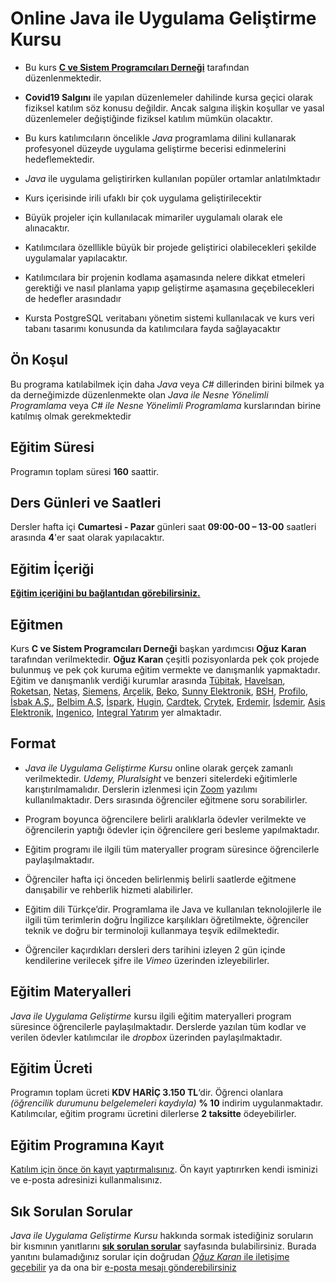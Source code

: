 # Online Java ile Uygulama Geliştirme Kursu

+ Bu kurs [__C ve Sistem Programcıları Derneği__](www.csystem.org) tarafından düzenlenmektedir. 

+ __Covid19 Salgını__ ile yapılan düzenlemeler dahilinde kursa geçici olarak fiziksel katılım söz konusu değildir. Ancak salgına ilişkin koşullar ve yasal düzenlemeler değiştiğinde fiziksel katılım mümkün olacaktır.
 
+ Bu kurs katılımcıların öncelikle _Java_ programlama dilini kullanarak profesyonel düzeyde uygulama geliştirme becerisi edinmelerini hedeflemektedir.

+ _Java_ ile uygulama geliştirirken kullanılan popüler ortamlar anlatılmktadır

+ Kurs içerisinde irili ufaklı bir çok uygulama geliştirilecektir

+ Büyük projeler için kullanılacak mimariler uygulamalı olarak ele alınacaktır.

+ Katılımcılara özelllikle büyük bir projede geliştirici olabilecekleri şekilde uygulamalar yapılacaktır.

+ Katılımcılara bir projenin kodlama aşamasında nelere dikkat etmeleri gerektiği ve nasıl planlama yapıp geliştirme aşamasına geçebilecekleri de hedefler arasındadır

+ Kursta PostgreSQL veritabanı yönetim sistemi kullanılacak ve kurs veri tabanı tasarımı konusunda da katılımcılara fayda sağlayacaktır

## Ön Koşul
Bu programa katılabilmek için daha _Java_ veya _C#_ dillerinden birini bilmek ya da derneğimizde düzenlenmekte olan _Java ile Nesne Yönelimli Programlama_ veya _C# ile Nesne Yönelimli Programlama_ kurslarından birine katılmış olmak gerekmektedir

## Eğitim Süresi
Programın toplam süresi __160__ saattir. 

## Ders Günleri ve Saatleri
Dersler hafta içi __Cumartesi - Pazar__ günleri saat __09:00-00 – 13-00__ saatleri arasında __4__'er saat olarak yapılacaktır.


## Eğitim İçeriği
[__Eğitim içeriğini bu bağlantıdan görebilirsiniz.__](https://github.com/CSD-1993/Online_Java_ile_Uygulama_Gelistirme_Kursu/blob/master/kurs_icerigi.md)

## Eğitmen
Kurs __C ve Sistem Programcıları Derneği__ başkan yardımcısı __Oğuz Karan__ tarafından verilmektedir. 
__Oğuz Karan__ çeşitli pozisyonlarda pek çok projede bulunmuş ve pek çok kuruma eğitim vermekte ve danışmanlık yapmaktadır. 
Eğitim ve danışmanlık verdiği kurumlar arasında 
[Tübitak](https://www.tubitak.gov.tr/), 
[Havelsan](https://www.havelsan.com.tr/), 
[Roketsan](http://www.roketsan.com.tr/),
[Netaş](http://www.netas.com.tr/ana-sayfa/),
[Siemens](https://www.siemens-home.bsh-group.com/tr/),
[Arçelik](https://www.arcelik.com.tr/),
[Beko](https://www.beko.com.tr/),
[Sunny Elektronik](https://www.sunny.com.tr/),
[BSH](https://www.bsh-group.com/tr/),
[Profilo](https://www.profilo.com/),
[İsbak A.Ş.](https://www.ibb.istanbul/CorporateUnit/Detail/164),
[Belbim A.Ş](https://www.ibb.istanbul/CorporateUnit/Detail/156),
[İspark](https://ispark.istanbul/),
[Hugin](http://hugin.com.tr/tr/home),
[Cardtek](https://www.paycore.com/),
[Crytek](https://www.crytek.com/),
[Erdemir](https://www.erdemir.com.tr/),
[İsdemir](https://www.isdemir.com.tr/),
[Asis Elektronik](https://www.asiselektronik.com.tr/),
[Ingenico](https://www.ingenico.com.tr/), 
[Integral Yatırım](https://www.integralyatirim.com.tr/) yer almaktadır.

## Format
+ *Java ile Uygulama Geliştirme Kursu* online olarak gerçek zamanlı verilmektedir. _Udemy, Pluralsight_ ve benzeri sitelerdeki eğitimlerle karıştırılmamalıdır. Derslerin izlenmesi için [Zoom](https://zoom.us/) yazılımı kullanılmaktadır. Ders sırasında öğrenciler eğitmene soru sorabilirler.

+ Program boyunca öğrencilere belirli aralıklarla ödevler verilmekte ve öğrencilerin yaptığı ödevler için öğrencilere geri besleme yapılmaktadır.

+ Eğitim programı ile ilgili tüm materyaller program süresince öğrencilerle paylaşılmaktadır.

+ Öğrenciler hafta içi önceden belirlenmiş belirli saatlerde eğitmene danışabilir ve rehberlik hizmeti alabilirler.

+ Eğitim dili Türkçe’dir. Programlama ile Java ve kullanılan teknolojilerle ile ilgili tüm terimlerin doğru İngilizce karşılıkları öğretilmekte, öğrenciler teknik ve doğru bir terminoloji kullanmaya teşvik edilmektedir.

+ Öğrenciler kaçırdıkları dersleri ders tarihini izleyen 2 gün içinde kendilerine verilecek şifre ile _Vimeo_ üzerinden izleyebilirler.

## Eğitim Materyalleri
_Java ile Uygulama Geliştirme_ kursu ilgili eğitim materyalleri program süresince öğrencilerle paylaşılmaktadır. Derslerde yazılan tüm kodlar ve verilen ödevler katılımcılar ile _dropbox_ üzerinden paylaşılmaktadır.

## Eğitim Ücreti
Programın toplam ücreti **KDV HARİÇ 3.150 TL**‘dir. Öğrenci olanlara _(öğrencilik durumunu belgelemeleri kaydıyla)_ __% 10__ indirim uygulanmaktadır. Katılımcılar, eğitim programı ücretini dilerlerse __2 taksitte__ ödeyebilirler.

## Eğitim Programına Kayıt
[Katılım için önce ön kayıt yaptırmalısınız](https://us02web.zoom.us/meeting/register/tZYocuqgqzsqG9D_4ut7rUzzOEual3xW0rpO). Ön kayıt yaptırırken kendi isminizi ve e-posta adresinizi kullanmalısınız.

## Sık Sorulan Sorular
_Java ile Uygulama Geliştirme Kursu_ hakkında sormak istediğiniz soruların bir kısmının yanıtlarını [__sık sorulan sorular__](https://github.com/CSD-1993/Online_Java_ile_Uygulama_Gelistirme_Kursu/blob/master/sss.md) sayfasında bulabilirsiniz. Burada yanıtını bulamadığınız sorular için doğrudan [_Oğuz Karan_ ile iletişime geçebilir](https://www.linkedin.com/in/o%C4%9Fuz-karan-28664b2b/) ya da ona bir [e-posta mesajı gönderebilirsiniz](mailto:oguzkaran@csystem.org)
